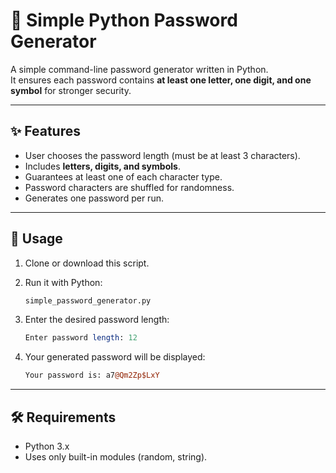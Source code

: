 # 🔑 Simple Python Password Generator

A simple command-line password generator written in Python.  
It ensures each password contains **at least one letter, one digit, and one symbol** for stronger security.

---

## ✨ Features
- User chooses the password length (must be at least 3 characters).
- Includes **letters, digits, and symbols**.
- Guarantees at least one of each character type.
- Password characters are shuffled for randomness.
- Generates one password per run.

---

## 🚀 Usage

1. Clone or download this script.
2. Run it with Python:

   ```bash
   simple_password_generator.py

3. Enter the desired password length:

   ```perl
   Enter password length: 12

4. Your generated password will be displayed:

   ```perl
   Your password is: a7@Qm2Zp$LxY

---

## 🛠 Requirements

- Python 3.x
- Uses only built-in modules (random, string).
